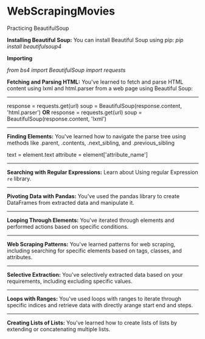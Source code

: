 # WebScrapingMovies
Practicing BeautifulSoup

**Installing Beautiful Soup:**
You can install Beautiful Soup using pip:
_pip install beautifulsoup4_

**Importing**

_from bs4 import BeautifulSoup
import requests_

**Fetching and Parsing HTML:**
You've learned to fetch and parse HTML content using lxml and html.parser from a web page using Beautiful Soup:
___________________________
response = requests.get(url)
soup = BeautifulSoup(response.content, 'html.parser')
**OR**
response = requests.get(url)
soup = BeautifulSoup(response.content, 'lxml')

___________________________
**Finding Elements:**
You've learned how to navigate the parse tree using methods like .parent, .contents, .next_sibling, and .previous_sibling

text = element.text
attribute = element['attribute_name']
___________________________

**Searching with Regular Expressions:**
Learn about Using regular Expression `re` library.

___________________________

**Pivoting Data with Pandas:**
You've used the pandas library to create DataFrames from extracted data and manipulate it.

___________________________
**Looping Through Elements:**
You've iterated through elements and performed actions based on specific conditions.

___________________________
**Web Scraping Patterns:**
You've learned patterns for web scraping, including searching for specific elements based on tags, classes, and attributes.

___________________________
**Selective Extraction:**
You've selectively extracted data based on your requirements, including excluding specific values.

___________________________
**Loops with Ranges:**
You've used loops with ranges to iterate through specific indices and retrieve data with directly arange start end and steps.

___________________________

**Creating Lists of Lists:**
You've learned how to create lists of lists by extending or concatenating multiple lists.

